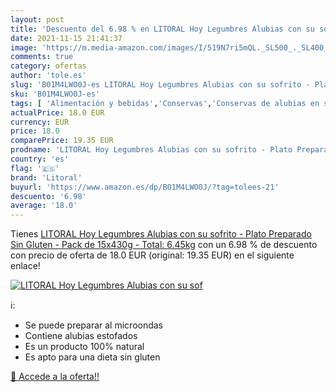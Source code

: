 ```yaml
---
layout: post
title: 'Descuento del 6.98 % en LITORAL Hoy Legumbres Alubias con su sof'
date: 2021-11-15 21:41:37
image: 'https://m.media-amazon.com/images/I/519N7ri5mQL._SL500_._SL400_.jpg'
comments: true
category: ofertas
author: 'tole.es'
slug: 'B01M4LWO0J-es LITORAL Hoy Legumbres Alubias con su sofrito - Plato...'
sku: 'B01M4LWO0J-es'
tags: [ 'Alimentación y bebidas','Conservas','Conservas de alubias en salsa de tomate','Conservas de legumbres','gluten','legumbres','litoral','plato','preparado','sin', ]
actualPrice: 18.0 EUR
currency: EUR
price: 18.0
comparePrice: 19.35 EUR
prodname: 'LITORAL Hoy Legumbres Alubias con su sofrito - Plato Preparado Sin Gluten - Pack de 15x430g - Total: 6.45kg'
country: 'es'
flag: '🇪🇸'
brand: 'Litoral'
buyurl: 'https://www.amazon.es/dp/B01M4LWO0J/?tag=tolees-21'
descuento: '6.98'
average: '18.0'
---
```


Tienes [LITORAL Hoy Legumbres Alubias con su sofrito - Plato Preparado Sin Gluten - Pack de 15x430g - Total: 6.45kg](https://www.amazon.es/dp/B01M4LWO0J/?tag=tolees-21) con un 6.98 % de descuento con precio de oferta de 18.0 EUR (original: 19.35 EUR) en el siguiente enlace!

[![LITORAL Hoy Legumbres Alubias con su sof](https://m.media-amazon.com/images/I/519N7ri5mQL._SL500_._SL400_.jpg)](https://www.amazon.es/dp/B01M4LWO0J/?tag=tolees-21)

ℹ️:

- Se puede preparar al microondas
- Contiene alubias estofados
- Es un producto 100% natural
- Es apto para una dieta sin gluten

[🛒 Accede a la oferta!!](https://www.amazon.es/dp/B01M4LWO0J/?tag=tolees-21)
